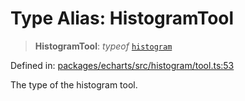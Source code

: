 # Type Alias: HistogramTool

> **HistogramTool**: *typeof* [`histogram`](../variables/histogram.md)

Defined in: [packages/echarts/src/histogram/tool.ts:53](https://github.com/GeoDaCenter/openassistant/blob/ae6e39c15b60e7a98a21d90a5bbeff5dc44c1295/packages/echarts/src/histogram/tool.ts#L53)

The type of the histogram tool.
